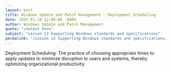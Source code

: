 ```yaml
---
layout: post
title: Windows Update and Patch Management - Deployment Scheduling
date: 2025-01-10 12:00:00 -0000
author: Windows Update and Patch Management
quote: "content here"
subject: "Lesson 13 Supporting Windows standards and specifications"
permalink: "/Lesson 13 Supporting Windows standards and specifications/Windows Update and Patch Management/Windows Update and Patch Management - Deployment Scheduling"
---
```


Deployment Scheduling: The practice of choosing appropriate times to apply updates to minimize disruption to users and systems, thereby optimizing organizational productivity.
